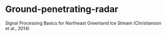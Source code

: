 # Ground-penetrating-radar
Signal Processing Basics for Northeast Greenland Ice Stream (Christianson et al., 2014)
